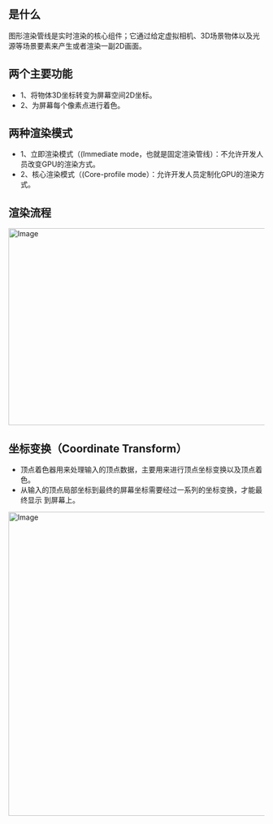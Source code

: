 ## 是什么
图形渲染管线是实时渲染的核心组件；它通过给定虚拟相机、3D场景物体以及光源等场景要素来产生或者渲染一副2D画面。

## 两个主要功能
- 1、将物体3D坐标转变为屏幕空间2D坐标。
- 2、为屏幕每个像素点进行着色。

## 两种渲染模式
- 1、立即渲染模式（(Immediate mode，也就是固定渲染管线）：不允许开发人员改变GPU的渲染方式。
- 2、核心渲染模式（(Core-profile mode）：允许开发人员定制化GPU的渲染方式。


## 渲染流程

<img width="569" height="388" alt="Image" src="https://github.com/user-attachments/assets/b4ef01e1-031f-4196-9450-d82438b16cc2" />

## 坐标变换（Coordinate Transform）
- 顶点着色器用来处理输入的顶点数据，主要用来进行顶点坐标变换以及顶点着色。
- 从输入的顶点局部坐标到最终的屏幕坐标需要经过一系列的坐标变换，才能最终显示
到屏幕上。

<img width="569" height="599" alt="Image" src="https://github.com/user-attachments/assets/07971458-068f-44f6-9759-f0332df06c49" />